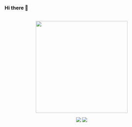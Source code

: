 ### Hi there 👋

<!--
**mangipudiprashanth7/mangipudiprashanth7** is a ✨ _special_ ✨ repository because its `README.md` (this file) appears on your GitHub profile.

Here are some ideas to get you started:

- 🔭 I’m currently working on ...
- 🌱 I’m currently learning ...
- 👯 I’m looking to collaborate on ...
- 🤔 I’m looking for help with ...
- 💬 Ask me about ...
- 📫 How to reach me: ...
- 😄 Pronouns: ...
- ⚡ Fun fact: ...
<img src="https://hitcounter.pythonanywhere.com/count/tag.svg?url=https%3A%2F%2Fgithub.com%2Fmangipudiprashanth7" alt="Hits">
-->

<div align="center">
 

<br>

 <!-- <img src="https://media.giphy.com/media/p4NLw3I4U0idi/giphy.gif" width='300'> -->
 <img src="https://media.giphy.com/media/ZVik7pBtu9dNS/giphy.gif" width='300' >
</div>

<p align = "center">
  <img src = "https://github-readme-stats.vercel.app/api?username=mangipudiprashanth7&show_icons=true&hide_border=true">
  <img src = "https://github-readme-stats.vercel.app/api/top-langs/?username=mangipudiprashanth7&hide_langs_below=12&hide_border=true">
</p>


